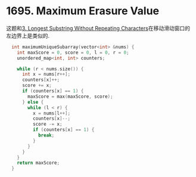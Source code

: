 # 1695. Maximum Erasure Value
这题和[3. Longest Substring Without Repeating Characters](3.%20Longest%20Substring%20Without%20Repeating%20Characters.md)在移动滑动窗口的左边界上是类似的.

```cpp
  int maximumUniqueSubarray(vector<int> &nums) {
    int maxScore = 0, score = 0, l = 0, r = 0;
    unordered_map<int, int> counters;

    while (r < nums.size()) {
      int x = nums[r++];
      counters[x]++;
      score += x;
      if (counters[x] == 1) {
        maxScore = max(maxScore, score);
      } else {
        while (l < r) {
          x = nums[l++];
          counters[x]--;
          score -= x;
          if (counters[x] == 1) {
            break;
          }
        }
      }
    }
    return maxScore;
  }
```
